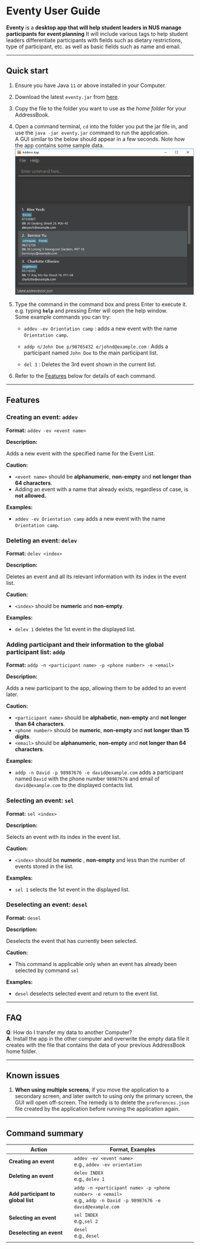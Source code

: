 
# Eventy User Guide

**Eventy** is a **desktop app that will help student leaders in NUS manage participants for event planning**  It will include various tags to help student leaders differentiate participants with fields such as dietary restrictions, type of participant, etc. as well as basic fields such as name and email.


<!-- * Table of Contents -->
<page-nav-print />

--------------------------------------------------------------------------------------------------------------------

## Quick start

1. Ensure you have Java `11` or above installed in your Computer.

2. Download the latest `eventy.jar` from [here](https://github.com/AY2324S2-CS2103T-T10-3/tp).

3. Copy the file to the folder you want to use as the _home folder_ for your AddressBook.

4. Open a command terminal, `cd` into the folder you put the jar file in, and use the `java -jar eventy.jar` command to run the application.<br>
   A GUI similar to the below should appear in a few seconds. Note how the app contains some sample data.<br>
   ![Ui](images/Ui.png)

5. Type the command in the command box and press Enter to execute it. e.g. typing **`help`** and pressing Enter will open the help window.<br>
   Some example commands you can try:

   * `addev -ev Orientation camp` : adds a new event with the name `Orientation camp`.

   * `addp n/John Doe p/98765432 e/johnd@example.com` : Adds a participant named `John Doe` to the main participant list.

   * `del 3` : Deletes the 3rd event shown in the current list.

6. Refer to the [Features](#features) below for details of each command.

--------------------------------------------------------------------------------------------------------------------
## Features

### Creating an event: `addev`

**Format:** `addev -ev <event name>`

**Description:**

Adds a new event with the specified name for the Event List.


**Caution:**

* `<event name>` should be **alphanumeric**, **non-empty** and **not longer than 64 characters**.
* Adding an event with a name that already exists, regardless of case, is **not allowed.**
  </box>

**Examples:**

- `addev -ev Orientation camp` adds a new event with the name `Orientation camp`.

### Deleting an event: `delev`

**Format:** `delev <index>`

**Description:**

Deletes an event and all its relevant information with its index in the event list.


**Caution:**
* `<index>` should be **numeric** and **non-empty**.

**Examples:**

- `delev 1` deletes the 1st event in the displayed list.

### Adding participant and their information to the global participant list: `addp`

**Format:** `addp -n <participant name> -p <phone number> -e <email>`

**Description:**

Adds a new participant to the app, allowing them to be added to an event later.


**Caution:**

* `<participant name>` should be **alphabetic**, **non-empty** and **not longer than 64 characters**.
* `<phone number>` should be **numeric**, **non-empty** and **not longer than 15 digits**.
* `<email>` should be **alphanumeric**, **non-empty** and **not longer than 64 characters**.
  </box>
  
**Examples:**

- `addp -n David -p 98987676 -e david@example.com` adds a participant named `David` 
with the phone number `98987676` and email of `david@example.com` to the displayed contacts list.

### Selecting an event: `sel`

**Format:** `sel <index>`

**Description:**

Selects an event with its index in the event list.


**Caution:**
* `<index>` should be **numeric** , **non-empty** and less than the number of events stored in the list.

**Examples:**

- `sel 1` selects the 1st event in the displayed list.

### Deselecting an event: `desel`

**Format:** `desel`

**Description:**

Deselects the event that has currently been selected.


**Caution:**
* This command is applicable only when an event has already been selected by command `sel`

**Examples:**

- `desel` deselects selected event and return to the event list.

--------------------------------------------------------------------------------------------------------------------

## FAQ

**Q**: How do I transfer my data to another Computer?<br>
**A**: Install the app in the other computer and overwrite the empty data file it creates with the file that contains the data of your previous AddressBook home folder.

--------------------------------------------------------------------------------------------------------------------

## Known issues

1. **When using multiple screens**, if you move the application to a secondary screen, and later switch to using only the primary screen, the GUI will open off-screen. The remedy is to delete the `preferences.json` file created by the application before running the application again.

--------------------------------------------------------------------------------------------------------------------

## Command summary

| Action                             | Format, Examples                                                                                                     |
|------------------------------------|----------------------------------------------------------------------------------------------------------------------|
| **Creating an event**              | `addev -ev <event name>` <br> e.g., `addev -ev orientation`                                                          |
| **Deleting an event**              | `delev INDEX` <br> e.g., `delev 1`                                                                                   |
| **Add participant to global list** | `addp -n <participant name> -p <phone number> -e <email>`<br> e.g., `addp -n David -p 98987676 -e david@example.com` |
| **Selecting an event**             | `sel INDEX`<br> e.g.,`sel 2`                                                                                         |
| **Deselecting an event**           | `desel`<br> e.g., `desel`                                                                                            |
                                                                                                                                                             |
